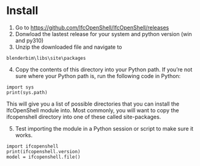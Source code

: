 # Install
1. Go to https://github.com/IfcOpenShell/IfcOpenShell/releases
2. Donwload the lastest release for your system and python version (win and py310)
3. Unzip the downloaded file and navigate to 
```
blenderbim\libs\site\packages
```
4. Copy the contents of this directory into your Python path. If you’re not sure where your Python path is, run the following code in Python:
```
import sys
print(sys.path)
```
This will give you a list of possible directories that you can install the IfcOpenShell module into. Most commonly, you will want to copy the ifcopenshell directory into one of these called site-packages.

5. Test importing the module in a Python session or script to make sure it works.
```
import ifcopenshell
print(ifcopenshell.version)
model = ifcopenshell.file()
```
